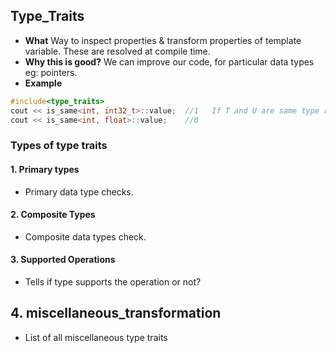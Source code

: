 ## Type_Traits
- **What** Way to inspect properties & transform properties of template variable. These are resolved at compile time.
- **Why this is good?** We can improve our code, for particular data types eg: pointers.
- **Example**
```c++
#include<type_traits>
cout << is_same<int, int32_t>::value;  //1   If T and U are same type return true else false. ::value returns the bool showing result meets desired specification or not?
cout << is_same<int, float>::value;    //0            
```

### Types of type traits
#### 1. Primary types
- Primary data type checks.

#### 2. Composite Types
- Composite data types check.

#### 3. Supported Operations
- Tells if type supports the operation or not?

## 4. miscellaneous_transformation
- List of all miscellaneous type traits

